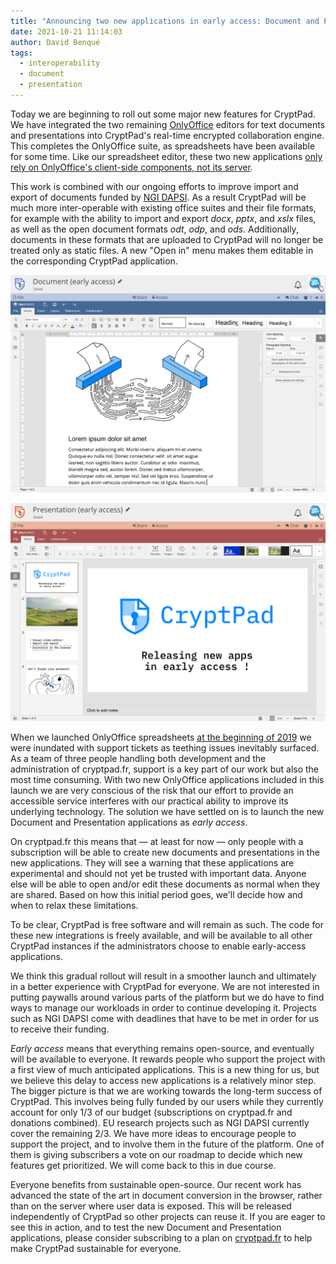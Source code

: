 ```yaml
---
title: "Announcing two new applications in early access: Document and Presentation"
date: 2021-10-21 11:14:03
author: David Benqué
tags:
  - interoperability
  - document
  - presentation
---
```


Today we are beginning to roll out some major new features for CryptPad. We have integrated the two remaining [OnlyOffice](https://www.onlyoffice.com/) editors for text documents and presentations into CryptPad's real-time encrypted collaboration engine. This completes the OnlyOffice suite, as spreadsheets have been available for some time. Like our spreadsheet editor, these two new applications [only rely on OnlyOffice's client-side components, not its server](https://docs.cryptpad.fr/en/FAQ.html#what-is-the-relationship-between-cryptpad-and-onlyoffice).

This work is combined with our ongoing efforts to improve import and export of documents funded by [NGI DAPSI](https://dapsi.ngi.eu/). As a result CryptPad will be much more inter-operable with existing office suites and their file formats, for example with the ability to import and export _docx_, _pptx_, and _xslx_ files, as well as the open document formats _odt_, _odp_, and _ods_. Additionally, documents in these formats that are uploaded to CryptPad will no longer be treated only as static files. A new "Open in" menu makes them editable in the corresponding CryptPad application.

![Preview of the new Document application.](/images/OO-doc-preview.png)

![Preview of the new Presentation application.](/images/OO-slide-preview.png)

When we launched OnlyOffice spreadsheets [at the beginning of 2019](https://github.com/xwiki-labs/cryptpad/releases/2.16.0) we were inundated with support tickets as teething issues inevitably surfaced. As a team of three people handling both development and the administration of cryptpad.fr, support is a key part of our work but also the most time consuming. With two new OnlyOffice applications included in this launch we are very conscious of the risk that our effort to provide an accessible service interferes with our practical ability to improve its underlying technology. The solution we have settled on is to launch the new Document and Presentation applications as *early access*.

On cryptpad.fr this means that — at least for now — only people with a subscription will be able to create new documents and presentations in the new applications. They will see a warning that these applications are experimental and should not yet be trusted with important data. Anyone else will be able to open and/or edit these documents as normal when they are shared. Based on how this initial period goes, we'll decide how and when to relax these limitations.

To be clear, CryptPad is free software and will remain as such. The code for these new integrations is freely available, and will be available to all other CryptPad instances if the administrators choose to enable early-access applications.

We think this gradual rollout will result in a smoother launch and ultimately in a better experience with CryptPad for everyone. We are not interested in putting paywalls around various parts of the platform but we do have to find ways to manage our workloads in order to continue developing it. Projects such as NGI DAPSI come with deadlines that have to be met in order for us to receive their funding.

*Early access* means that everything remains open-source, and eventually will be available to everyone. It rewards people who support the project with a first view of much anticipated applications. This is a new thing for us, but we believe this delay to access new applications is a relatively minor step. The bigger picture is that we are working towards the long-term success of CryptPad. This involves being fully funded by our users while they currently account for only 1/3 of our budget (subscriptions on cryptpad.fr and donations combined). EU research projects such as NGI DAPSI currently cover the remaining 2/3. We have more ideas to encourage people to support the project, and to involve them in the future of the platform. One of them is giving subscribers a vote on our roadmap to decide which new features get prioritized. We will come back to this in due course.

Everyone benefits from sustainable open-source. Our recent work has advanced the state of the art in document conversion in the browser, rather than on the server where user data is exposed. This will be released independently of CryptPad so other projects can reuse it. If you are eager to see this in action, and to test the new Document and Presentation applications, please consider subscribing to a plan on [cryptpad.fr](https://cryptpad.fr) to help make CryptPad sustainable for everyone.

